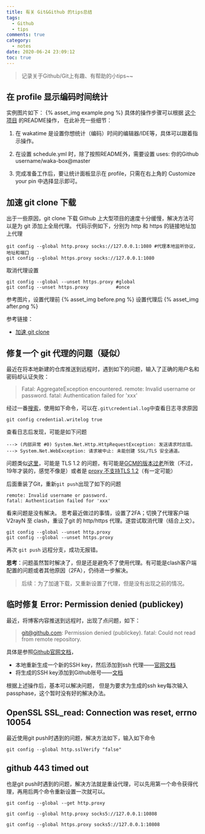 ```yaml
---
title: 有关 Git&Github 的tips总结
tags:
  - Github
  - tips
comments: true
category:
  - notes
date: 2020-06-24 23:09:12
toc: true
---
```

> 记录关于Github/Git上有趣、有帮助的小tips~~

## <a id="waka"></a>在 profile 显示编码时间统计
实例图片如下：
{% asset_img example.png %}
具体的操作步骤可以根据 [这个项目](https://github.com/matchai/waka-box) 的README操作，
在此补充一些细节：
1. 在 wakatime 是设置你想统计（编码）时间的编辑器/IDE等，具体可以跟着指示操作。

2. 在设置 schedule.yml 时，除了按照README外，需要设置 uses: 你的Github username/waka-box@master

3. 完成准备工作后，要让统计面板显示在 profile，只需在右上角的 Customize your pin 中选择显示即可。

## <a id="accelerateGit"></a>加速 git clone 下载
出于一些原因，git clone 下载 Github 上大型项目的速度十分缓慢，解决方法可以是为 git 添加上全局代理。
代码示例如下，分别为 http 和 https 的链接地址加上代理
```git
git config --global http.proxy socks://127.0.0.1:1080 #代理本地监听协议，地址和端口
git config --global https.proxy socks://127.0.0.1:1080
```
取消代理设置
```git
git config --global --unset https.proxy #global
git config --unset https.proxy          #once
```
参考图片，设置代理前
{% asset_img before.png %}
设置代理后
{% asset_img after.png %}

参考链接：
- [加速 git clone](https://www.zhihu.com/question/27159393)

## 修复一个 git 代理的问题（疑似）
最近在将本地新建的仓库推送到远程时，遇到如下的问题，输入了正确的用户名和密码却认证失败：
> Fatal: AggregateException encountered.
remote: Invalid username or password.
fatal: Authentication failed for 'xxx'

经过一番[搜索](https://github.com/Microsoft/Git-Credential-Manager-for-Windows/issues/57)，使用如下命令，可以在<code>.git\credential.log</code>中查看日志寻求原因
```
git config credential.writelog true
```
查看日志后发现，可能是如下问题
```
---> (内部异常 #0) System.Net.Http.HttpRequestException: 发送请求时出错。 ---> System.Net.WebException: 请求被中止: 未能创建 SSL/TLS 安全通道。
```
问题类似[这里](https://github.com/microsoft/Git-Credential-Manager-for-Windows/issues/613#issuecomment-383428591)，可能是 TLS 1.2 的问题，有可能是[GCM的版本过老](https://github.com/microsoft/Git-Credential-Manager-for-Windows/issues/613#issuecomment-383433233)所致（不过，19年才装的，感觉不像是）或者是 [proxy 不支持TLS 1.2](https://github.com/microsoft/Git-Credential-Manager-for-Windows/issues/613#issuecomment-411549266)（有一定可能）

后面重装了Git，重新<code>git push</code>出现了如下的问题
```
remote: Invalid username or password.
fatal: Authentication failed for 'xxx'
```
看来问题是没有解决。
思考最近做过的事情，设置了2FA；切换了代理客户端 V2rayN 至 clash，重设了git 的 http/https 代理。遂尝试取消代理（结合上文）。
```
git config --global --unset http.proxy
git config --global --unset https.proxy
```
再次 <code>git push</code> 远程分支，成功无报错。

**思考**：问题虽然暂时解决了，但是还是避免不了使用代理。有可能是clash客户端配置的问题或者其他原因（2FA），仍待进一步解决。

> 后续：为了加速下载，又重新设置了代理，但是没有出现之前的情况。

## 临时修复 Error: Permission denied (publickey)

最近，将博客内容推送到远程时，出现了点问题，如下：
> git@github.com: Permission denied (publickey).
> fatal: Could not read from remote repository.

具体是参照[Github官网文档](https://docs.github.com/en/github/authenticating-to-github/error-permission-denied-publickey#make-sure-you-have-a-key-that-is-being-used)，
- 本地重新生成一个新的SSH key，然后添加到ssh 代理——[官网文档](https://docs.github.com/en/github/authenticating-to-github/generating-a-new-ssh-key-and-adding-it-to-the-ssh-agent)
- 将生成的SSH key添加到Github账号——[文档](https://docs.github.com/en/github/authenticating-to-github/adding-a-new-ssh-key-to-your-github-account)

根据上述操作后，基本可以解决问题，
但是为要求为生成的ssh key每次输入passphase，这个暂时没有好的解决办法。

## OpenSSL SSL_read: Connection was reset, errno 10054
最近使用git push时遇到的问题，解决方法如下，输入如下命令
```
git config --global http.sslVerify "false"
```

## github 443 timed out
也是git push时遇到的问题，解决方法就是重设代理，可以先用第一个命令获得代理，再用后两个命令重新设置一次就可以。
```
git config --global --get http.proxy

git config --global http.proxy socks5://127.0.0.1:10808

git config --global https.proxy socks5://127.0.0.1:10808
```